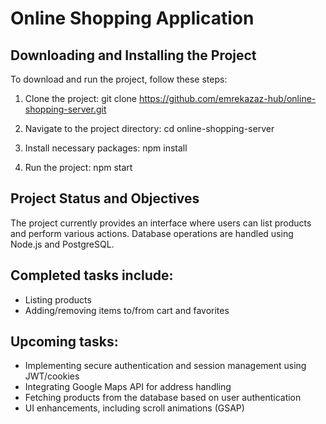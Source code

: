 # Online Shopping Application

## Downloading and Installing the Project

To download and run the project, follow these steps:

1.  Clone the project:
    git clone https://github.com/emrekazaz-hub/online-shopping-server.git

2.  Navigate to the project directory:
    cd online-shopping-server   

3.  Install necessary packages:
    npm install

4.  Run the project:
    npm start


## Project Status and Objectives

The project currently provides an interface where users can list products and perform various actions. Database operations are handled using Node.js and PostgreSQL.


## Completed tasks include:

* Listing products
* Adding/removing items to/from cart and favorites


## Upcoming tasks:

* Implementing secure authentication and session management using JWT/cookies
* Integrating Google Maps API for address handling
* Fetching products from the database based on user authentication
* UI enhancements, including scroll animations (GSAP)